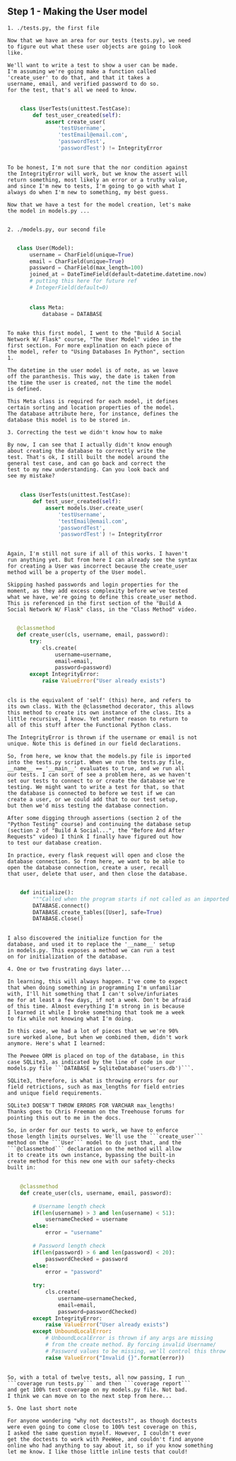 ## Step 1 - Making the User model   

    1. ./tests.py, the first file 

    Now that we have an area for our tests (tests.py), we need 
    to figure out what these user objects are going to look 
    like.

    We'll want to write a test to show a user can be made.
    I'm assuming we're going make a function called
    'create_user' to do that, and that it takes a 
    username, email, and verified password to do so.
    for the test, that's all we need to know.
    
```python

    class UserTests(unittest.TestCase):
        def test_user_created(self):
            assert create_user(
                'testUsername',
                'testEmail@email.com',
                'passwordTest',
                'passwordTest') != IntegrityError
                
```
    
    To be honest, I'm not sure that the nor condition against
    the IntegrityError will work, but we know the assert will
    return something, most likely an error or a truthy value,
    and since I'm new to tests, I'm going to go with what I 
    always do when I'm new to something, my best guess.
                
    Now that we have a test for the model creation, let's make 
    the model in models.py ... 
    
    
    2. ./models.py, our second file
    
 ```python
 
    class User(Model):
        username = CharField(unique=True)
        email = CharField(unique=True)
        password = CharField(max_length=100)
        joined_at = DateTimeField(default=datetime.datetime.now)
        # putting this here for future ref
        # IntegerField(default=0) 
        
        
        class Meta:
            database = DATABASE
            
```

    To make this first model, I went to the "Build A Social
    Network W/ Flask" course, "The User Model" video in the
    first section. For more explination on each piece of 
    the model, refer to "Using Databases In Python", section
    1.
    
    The datetime in the user model is of note, as we leave 
    off the paranthesis. This way, the date is taken from 
    the time the user is created, not the time the model
    is defined.
    
    This Meta class is required for each model, it defines 
    certain sorting and location properties of the model.
    The database attribute here, for instance, defines the 
    database this model is to be stored in.
    
    3. Correcting the test we didn't know how to make
    
    By now, I can see that I actually didn't know enough
    about creating the database to correctly write the 
    test. That's ok, I still built the model around the
    general test case, and can go back and correct the 
    test to my new understanding. Can you look back and
    see my mistake?
    
```python
    
    class UserTests(unittest.TestCase):
        def test_user_created(self):
            assert models.User.create_user(
                'testUsername',
                'testEmail@email.com',
                'passwordTest',
                'passwordTest') != IntegrityError
                
```

    Again, I'm still not sure if all of this works. I haven't
    run anything yet. But from here I can already see the syntax
    for creating a User was incorrect because the create_user
    method will be a property of the User model.
    
    Skipping hashed passwords and login properties for the
    moment, as they add excess complexity before we've tested
    what we have, we're going to define this create_user method.
    This is referenced in the first section of the "Build A 
    Social Network W/ Flask" class, in the "Class Method" video.
    
 ```python
 
    @classmethod    
    def create_user(cls, username, email, password):
        try:
            cls.create(
                username=username,
                email=email,
                password=password)
        except IntegrityError:
            raise ValueError("User already exists")
            
```
    
    cls is the equivalent of 'self' (this) here, and refers to
    its own class. With the @classmethod decorator, this allows
    this method to create its own instance of the class. Its a 
    little recursive, I know. Yet another reason to return to 
    all of this stuff after the Functional Python class.
    
    The IntegrityError is thrown if the username or email is not
    unique. Note this is defined in our field declarations.
    
    So, from here, we know that the models.py file is imported
    into the tests.py script. When we run the tests.py file,
    __name__ == '__main__' evaluates to true, and we run all 
    our tests. I can sort of see a problem here, as we haven't
    set our tests to connect to or create the database we're 
    testing. We might want to write a test for that, so that
    the database is connected to before we test if we can 
    create a user, or we could add that to our test setup,
    but then we'd miss testing the database connection.
    
    After some digging through assertions (section 2 of the
    "Python Testing" course) and continuing the database setup
    (section 2 of "Build A Social...", the "Before And After
    Requests" video) I think I finally have figured out how
    to test our database creation. 
    
    In practice, every flask request will open and close the 
    database connection. So from here, we want to be able to
    open the database connection, create a user, recall 
    that user, delete that user, and then close the database.
    
```python

    def initialize():
        """Called when the program starts if not called as an imported module."""
        DATABASE.connect()
        DATABASE.create_tables([User], safe=True)
        DATABASE.close()
        
```
    
    I also discovered the initialize function for the 
    database, and used it to replace the '__name__' setup
    in models.py. This exposes a method we can run a test 
    on for initialization of the database. 
    
    4. One or two frustrating days later...
    
    In learning, this will always happen. I've come to expect
    that when doing something in programming I'm unfamiliar 
    with, I'll hit something that I can't solve/infuriates
    me for at least a few days, if not a week. Don't be afraid
    of this time. Almost everything I'm strong in is because
    I learned it while I broke something that took me a week
    to fix while not knowing what I'm doing. 
    
    In this case, we had a lot of pieces that we we're 90%
    sure worked alone, but when we combined them, didn't work
    anymore. Here's what I learned:
    
    The Peewee ORM is placed on top of the database, in this
    case SQLite3, as indicated by the line of code in our 
    models.py file ```DATABASE = SqliteDatabase('users.db')```.
    
    SQLite3, therefore, is what is throwing errors for our
    field retrictions, such as max_lengths for field entries
    and unique field requirements.
    
    SQLite3 DOESN'T THROW ERRORS FOR VARCHAR max_lengths!
    Thanks goes to Chris Freeman on the Treehouse forums for
    pointing this out to me in the docs.
    
    So, in order for our tests to work, we have to enforce 
    those length limits ourselves. We'll use the ```create_user```
    method on the ```User``` model to do just that, and the
    ```@classmethod``` declaration on the method will allow
    it to create its own instance, bypassing the built-in
    create method for this new one with our safety-checks
    built in:
    
```python
    
    @classmethod
    def create_user(cls, username, email, password):
        
        # Username length check
        if(len(username) > 3 and len(username) < 51):
            usernameChecked = username
        else:
            error = "username"
         
        # Password length check    
        if(len(password) > 6 and len(password) < 20):
            passwordChecked = password
        else:
            error = "password"
            
        try:
            cls.create(
                username=usernameChecked,
                email=email,
                password=passwordChecked)
        except IntegrityError:
            raise ValueError("User already exists")
        except UnboundLocalError:
            # UnboundLocalError is thrown if any args are missing
            # from the create method. By forcing invalid Username/
            # Password values to be missing, we'll control this throw
            raise ValueError("Invalid {}".format(error))
            
```

    So, with a total of twelve tests, all now passing, I run
    ```coverage run tests.py``` and then ```coverage report``` 
    and get 100% test coverage on my models.py file. Not bad.
    I think we can move on to the next step from here...
    
    5. One last short note
    
    For anyone wondering "why not doctests?", as though doctests
    were even going to come close to 100% test coverage on this,
    I asked the same question myself. However, I couldn't ever 
    get the doctests to work with PeeWee, and couldn't find anyone
    online who had anything to say about it, so if you know something
    let me know. I like those little inline tests that could! 
    
    
    
    
    
    
    
    
    
    